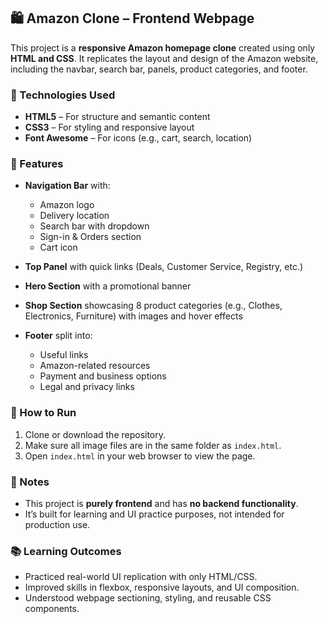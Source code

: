## 🛍️ Amazon Clone – Frontend Webpage

This project is a **responsive Amazon homepage clone** created using only **HTML and CSS**. It replicates the layout and design of the Amazon website, including the navbar, search bar, panels, product categories, and footer.

### 🔧 Technologies Used

- **HTML5** – For structure and semantic content
- **CSS3** – For styling and responsive layout
- **Font Awesome** – For icons (e.g., cart, search, location)

### 🎯 Features

- **Navigation Bar** with:
  - Amazon logo
  - Delivery location
  - Search bar with dropdown
  - Sign-in & Orders section
  - Cart icon

- **Top Panel** with quick links (Deals, Customer Service, Registry, etc.)

- **Hero Section** with a promotional banner

- **Shop Section** showcasing 8 product categories (e.g., Clothes, Electronics, Furniture) with images and hover effects

- **Footer** split into:
  - Useful links
  - Amazon-related resources
  - Payment and business options
  - Legal and privacy links

### 🚀 How to Run

1. Clone or download the repository.
2. Make sure all image files are in the same folder as `index.html`.
3. Open `index.html` in your web browser to view the page.

### 📝 Notes

- This project is **purely frontend** and has **no backend functionality**.
- It’s built for learning and UI practice purposes, not intended for production use.

### 📚 Learning Outcomes

- Practiced real-world UI replication with only HTML/CSS.
- Improved skills in flexbox, responsive layouts, and UI composition.
- Understood webpage sectioning, styling, and reusable CSS components.


